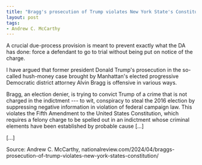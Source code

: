 ```yaml
---
title: "Bragg's prosecution of Trump violates New York State's Constitution"
layout: post
tags:
- Andrew C. McCarthy
---
```


A crucial due-process provision is meant to prevent exactly what the DA has done: force a defendant to go to trial without being put on notice of the charge.

I have argued that former president Donald Trump's prosecution in the so-called hush-money case brought by Manhattan's elected progressive Democratic district attorney Alvin Bragg is offensive in various ways.

Bragg, an election denier, is trying to convict Trump of a crime that is not charged in the indictment --- to wit, conspiracy to steal the 2016 election by suppressing negative information in violation of federal campaign law. This violates the Fifth Amendment to the United States Constitution, which requires a felony charge to be spelled out in an indictment whose criminal elements have been established by probable cause [...]

[...]

Source: Andrew C. McCarthy, nationalreview.com/2024/04/braggs-prosecution-of-trump-violates-new-york-states-constitution/
